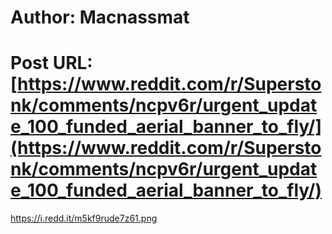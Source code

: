 # Author: Macnassmat
# Post URL: [https://www.reddit.com/r/Superstonk/comments/ncpv6r/urgent_update_100_funded_aerial_banner_to_fly/](https://www.reddit.com/r/Superstonk/comments/ncpv6r/urgent_update_100_funded_aerial_banner_to_fly/)


https://i.redd.it/m5kf9rude7z61.png